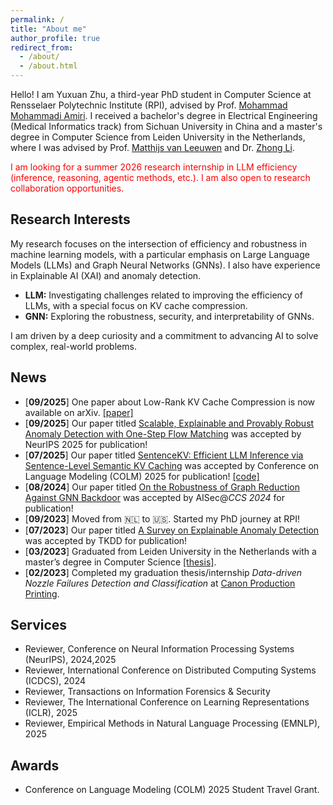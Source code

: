 ```yaml
---
permalink: /
title: "About me"
author_profile: true
redirect_from: 
  - /about/
  - /about.html
---
```


<!-- Hello! I'm Yuxuan Zhu, a second-year PhD student in Computer Science at Rensselaer Polytechnic Institute (RPI). I received a bachelor’s degree in Electrical Engineering (Medical Informatic track) from Sichuan University in China; and a master’s degree in Computer Science from Leiden University in the Netherlands.


Research Interest
======
My research primarily focuses on the intersection of machine learning, with a special interest in Large Language Models (LLMs) and Graph Neural Networks (GNNs). I also have research experience on XAI and anomaly detection.

- **Large Language Models (LLMs):** Exploring the challenges related to efficiency aspect of LLMs.
- **Graph Neural Networks (GNNs):** Investigating the robustness, security, and interpretability of GNNs, especially in the context of backdoor attacks and defenses.
 
I am driven by a curiosity and a desire to contribute to the advancement of AI in solving complex, real-world problems.


News
======
-[**08/2024**] Our paper titled [On the Robustness of Graph Reduction Against GNN Backdoor](https://arxiv.org/abs/2407.02431) is accepted by AISec'24 *CCS 2024* (acceptance rate: 25%) for publication!<br>
-[**09/2023**] Moved from &#x1F1F3;&#x1F1F1; to &#x1F1FA;&#x1F1F8;. Started my PhD journey at RPI!<br>
-[**07/2023**] Our paper titled [A Survey on Explainable Anomaly Detection](https://dl.acm.org/doi/full/10.1145/3609333) is accepted by TKDD for publication!<br>
-[**03/2023**] Graduated from Leiden University in the Netherlands with a master degree in Computer Science [[thesis]](https://theses.liacs.nl/2554).<br>
-[**02/2023**] Finished my graduation thesis/internship *Data-driven Nozzle Failures Detection and Classification* at [Canon Production Printing](https://cpp.canon/).


Services
======
- Reviewer, Conference on Neural Information Processing Systems (NeurIPS), 2024<br>
- Reviewer, International Conference on Distributed Computing Systems (ICDCS), 2024<br> -->



Hello! I am Yuxuan Zhu, a third-year PhD student in Computer Science at Rensselaer Polytechnic Institute (RPI), advised by Prof. [Mohammad Mohammadi Amiri](https://mmamiri.github.io/). I received a bachelor's degree in Electrical Engineering (Medical Informatics track) from Sichuan University in China and a master's degree in Computer Science from Leiden University in the Netherlands, where I was advised by Prof. [Matthijs van Leeuwen](https://www.patternsthatmatter.org/) and Dr. [Zhong Li](https://zhonglifr.github.io//).


<span style="color: red;">I am looking for a summer 2026 research internship in LLM efficiency (inference, reasoning, agentic methods, etc.). I am also open to research collaboration opportunities.</span>

## Research Interests

My research focuses on the intersection of efficiency and robustness in machine learning models, with a particular emphasis on Large Language Models (LLMs) and Graph Neural Networks (GNNs). I also have experience in Explainable AI (XAI) and anomaly detection.

- **LLM:** Investigating challenges related to improving the efficiency of LLMs, with a special focus on KV cache compression.
- **GNN:** Exploring the robustness, security, and interpretability of GNNs.

I am driven by a deep curiosity and a commitment to advancing AI to solve complex, real-world problems.

## News
- [**09/2025**] One paper about Low-Rank KV Cache Compression is now available on arXiv. [[paper]](https://arxiv.org/abs/2509.21623)<br>
- [**09/2025**] Our paper titled [Scalable, Explainable and Provably Robust Anomaly Detection with One-Step Flow Matching](https://neurips.cc/virtual/2025/poster/116486) was accepted by NeurIPS 2025 for publication!<br>
- [**07/2025**] Our paper titled [SentenceKV: Efficient LLM Inference via Sentence-Level Semantic KV Caching](https://arxiv.org/abs/2504.00970) was accepted by Conference on Language Modeling (COLM) 2025 for publication! [[code]](https://github.com/zzbright1998/SentenceKV) <br>
- [**08/2024**] Our paper titled [On the Robustness of Graph Reduction Against GNN Backdoor](https://dl.acm.org/doi/abs/10.1145/3689932.3694762) was accepted by AISec@*CCS 2024* for publication!<br>
- [**09/2023**] Moved from 🇳🇱 to 🇺🇸. Started my PhD journey at RPI!<br>
- [**07/2023**] Our paper titled [A Survey on Explainable Anomaly Detection](https://dl.acm.org/doi/full/10.1145/3609333) was accepted by TKDD for publication!<br>
- [**03/2023**] Graduated from Leiden University in the Netherlands with a master’s degree in Computer Science [[thesis]](https://theses.liacs.nl/2554).<br>
- [**02/2023**] Completed my graduation thesis/internship *Data-driven Nozzle Failures Detection and Classification* at [Canon Production Printing](https://cpp.canon/).

## Services

- Reviewer, Conference on Neural Information Processing Systems (NeurIPS), 2024,2025<br>
- Reviewer, International Conference on Distributed Computing Systems (ICDCS), 2024<br>
- Reviewer, Transactions on Information Forensics & Security<br>
- Reviewer, The International Conference on Learning Representations (ICLR), 2025<br>
- Reviewer, Empirical Methods in Natural Language Processing (EMNLP), 2025


## Awards
- Conference on Language Modeling (COLM) 2025 Student Travel Grant.

<br>
<br>
<br>
<br>
<br>
<br>
<script type='text/javascript' id='clustrmaps' src='//cdn.clustrmaps.com/map_v2.js?cl=ffffff&w=300&t=n&d=HTfwDLoO6eWWLI4FzGn98lhp5itcaBpP7QZ_F1b8AaY&co=2d78ad&cmo=3acc3a&cmn=ff5353&ct=ffffff'></script>


<!-- 1. Register a GitHub account if you don't have one and confirm your e-mail (required!)
1. Fork [this repository](https://github.com/academicpages/academicpages.github.io) by clicking the "fork" button in the top right. 
2. Go to the repository's settings (rightmost item in the tabs that start with "Code", should be below "Unwatch"). Rename the repository "[your GitHub username].github.io", which will also be your website's URL.
3. Set site-wide configuration and create content & metadata (see below -- also see [this set of diffs](http://archive.is/3TPas) showing what files were changed to set up [an example site](https://getorg-testacct.github.io) for a user with the username "getorg-testacct")
4. Upload any files (like PDFs, .zip files, etc.) to the files/ directory. They will appear at https://[your GitHub username].github.io/files/example.pdf.  
5. Check status by going to the repository settings, in the "GitHub pages" section



Site-wide configuration
------
The main configuration file for the site is in the base directory in [_config.yml](https://github.com/academicpages/academicpages.github.io/blob/master/_config.yml), which defines the content in the sidebars and other site-wide features. You will need to replace the default variables with ones about yourself and your site's github repository. The configuration file for the top menu is in [_data/navigation.yml](https://github.com/academicpages/academicpages.github.io/blob/master/_data/navigation.yml). For example, if you don't have a portfolio or blog posts, you can remove those items from that navigation.yml file to remove them from the header. 

Create content & metadata
------
For site content, there is one markdown file for each type of content, which are stored in directories like _publications, _talks, _posts, _teaching, or _pages. For example, each talk is a markdown file in the [_talks directory](https://github.com/academicpages/academicpages.github.io/tree/master/_talks). At the top of each markdown file is structured data in YAML about the talk, which the theme will parse to do lots of cool stuff. The same structured data about a talk is used to generate the list of talks on the [Talks page](https://academicpages.github.io/talks), each [individual page](https://academicpages.github.io/talks/2012-03-01-talk-1) for specific talks, the talks section for the [CV page](https://academicpages.github.io/cv), and the [map of places you've given a talk](https://academicpages.github.io/talkmap.html) (if you run this [python file](https://github.com/academicpages/academicpages.github.io/blob/master/talkmap.py) or [Jupyter notebook](https://github.com/academicpages/academicpages.github.io/blob/master/talkmap.ipynb), which creates the HTML for the map based on the contents of the _talks directory).

**Markdown generator**

I have also created [a set of Jupyter notebooks](https://github.com/academicpages/academicpages.github.io/tree/master/markdown_generator
) that converts a CSV containing structured data about talks or presentations into individual markdown files that will be properly formatted for the Academic Pages template. The sample CSVs in that directory are the ones I used to create my own personal website at stuartgeiger.com. My usual workflow is that I keep a spreadsheet of my publications and talks, then run the code in these notebooks to generate the markdown files, then commit and push them to the GitHub repository.

How to edit your site's GitHub repository
------
Many people use a git client to create files on their local computer and then push them to GitHub's servers. If you are not familiar with git, you can directly edit these configuration and markdown files directly in the github.com interface. Navigate to a file (like [this one](https://github.com/academicpages/academicpages.github.io/blob/master/_talks/2012-03-01-talk-1.md) and click the pencil icon in the top right of the content preview (to the right of the "Raw | Blame | History" buttons). You can delete a file by clicking the trashcan icon to the right of the pencil icon. You can also create new files or upload files by navigating to a directory and clicking the "Create new file" or "Upload files" buttons. 

Example: editing a markdown file for a talk
![Editing a markdown file for a talk](/images/editing-talk.png)

For more info
------
More info about configuring Academic Pages can be found in [the guide](https://academicpages.github.io/markdown/). The [guides for the Minimal Mistakes theme](https://mmistakes.github.io/minimal-mistakes/docs/configuration/) (which this theme was forked from) might also be helpful. -->
